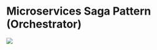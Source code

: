 # Microservices Saga Pattern (Orchestrator)


![](https://blog.mia-platform.eu/hubfs/Mia-Platform_Saga_Pattern.png)